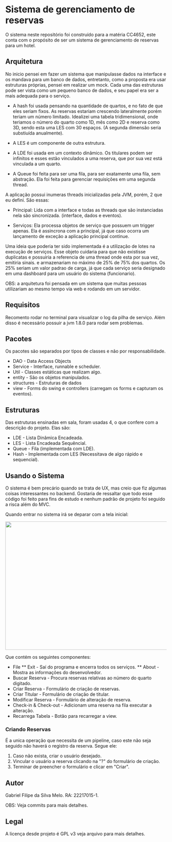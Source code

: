 # Sistema de gerenciamento de reservas

O sistema neste repositório foi construído para a matéria CC4652, este conta
com o propósito de ser um sistema de gerenciamento de reservas para um hotel.

## Arquitetura

No inicio pensei em fazer um sistema que manipulasse dados na interface e
os mandava para um banco de dados, entretanto, como a proposta era usar estruturas
próprias, pensei em realizar um mock. Cada uma das estruturas pode ser vista como um
pequeno banco de dados, e seu papel era ser a mais adequada para o serviço.

* A hash foi usada pensando na quantidade de quartos, e no fato de que eles seriam
fixos. As reservas estariam crescendo lateralmente porém teriam um número limitado.
Idealizei uma tabela tridimensional, onde teriamos o número do quarto como 1D, mês como 2D
e reserva como 3D, sendo esta uma LES com 30 espaços. (A segunda dimensão seria
 substiuída anualmente).

* A LES é um componente de outra estrutura.

* A LDE foi usada em um contexto dinâmico. Os titulares podem ser infinitos e
 esses estão vinculados a uma reserva, que por sua vez está vinculada a um quarto.

* A Queue foi feita para ser uma fila, para ser exatamente uma fila, sem abstração.
Ela foi feita para gerenciar requisições em uma segunda thread.

A aplicação possui inumeras threads inicializadas pela JVM, porém, 2 que eu defini.
São essas:

* Principal: Lida com a interface e todas as threads que são instanciadas nela são
sincronizada. (interface, dados e eventos).

* Serviços: Ela processa objetos de serviço que possuem um trigger apenas. 
Ela é assincrona com a principal, já que caso ocorra um lançamento de exceção
 a aplicação principal continue.

Uma ideia que poderia ter sido implementada é a utilização de lotes na execução de serviços.
Esse objeto cuidaria para que não existisse duplicatas e possuiria a referencia de uma thread
 onde esta por sua vez, emitiria sinais. e armazenariam no máximo de 25% de 75% dos quartos.
Os 25% seriam um valor padrao de carga, já que cada serviço seria designado em uma dashboard
para um usuário do sistema (funcionario).

OBS: a arquitetura foi pensada em um sistema que muitas pessoas utilizariam ao mesmo tempo
via web e rodando em um servidor.

## Requisitos

Recomento rodar no terminal para visualizar o log da pilha de serviço.
Além disso é necessário possuir a jvm 1.8.0 para rodar sem problemas.

## Pacotes

Os pacotes são separados por tipos de classes e não por responsabilidade.

* DAO - Data Access Objects
* Service - Interface, runnable e scheduler.
* Util - Classes estáticas que realizam algo.
* entity - São os objetos manipulados.
* structures - Estruturas de dados
* view - Forms do swing e controllers (carregam os forms e capturam os eventos).

## Estruturas

Das estruturas ensinadas em sala, foram usadas 4, o que confere com a descrição
do projeto. Elas são:

* LDE - Lista Dinâmica Encadeada.
* LES - Lista Encadeada Sequêncial.
* Queue - Fila (implementada com LDE).
* Hash - Implementada com LES (Necessitava de algo rápido e sequencial).


## Usando o Sistema

O sistema é bem precário quando se trata de UX, mas creio que fiz algumas coisas
interessantes no backend. Gostaria de ressaltar que todo esse código foi feito para
fins de estudo e nenhum padrão de projeto foi seguido a risca além do MVC.

Quando entrar no sistema irá se deparar com a tela inicial:

<img src="https://raw.githubusercontent.com/gabrielomelo/hotel/master/docs/img/main_menu.PNG" height= "400" width="800">


Que contém os seguintes componentes:

* File
    ** Exit - Saí do programa e encerra todos os serviços.
    ** About - Mostra as informações do desenvolvedor.
* Buscar Reserva - Procura reservas relativas ao número do quarto digitado.
* Criar Reserva - Formulário de criação de reservas.
* Criar Titular - Formulário de criação de titular.
* Modificar Reserva - Formulário de alteração de reserva.
* Check-in & Check-out - Adicionam uma reserva na fila executar a alteração.
* Recarrega Tabela - Botão para recarregar a view.

### Criando Reservas

É a unica operação que necessita de um pipeline, caso este não seja seguido
não haverá o registro da reserva. Segue ele:

1. Caso não exista, criar o usuário desejado.
2. Vincular o usuário a reserva clicando na "?" do formulário de criação.
3. Terminar de preencher o formulário e clicar em "Criar".

## Autor

Gabriel Filipe da Silva Melo. RA: 22217015-1.

OBS: Veja commits para mais detalhes.

## Legal

A licença desde projeto é GPL v3 veja arquivo para mais detalhes.
